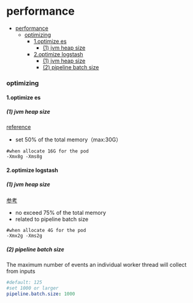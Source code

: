# performance

<!-- @import "[TOC]" {cmd="toc" depthFrom=1 depthTo=6 orderedList=false} -->
<!-- code_chunk_output -->

- [performance](#performance)
    - [optimizing](#optimizing)
      - [1.optimize es](#1optimize-es)
        - [(1) jvm heap size](#1-jvm-heap-size)
      - [2.optimize logstash](#2optimize-logstash)
        - [(1) jvm heap size](#1-jvm-heap-size-1)
        - [(2) pipeline batch size](#2-pipeline-batch-size)

<!-- /code_chunk_output -->

### optimizing

#### 1.optimize es

##### (1) jvm heap size
[reference](https://www.elastic.co/guide/en/elasticsearch/reference/current/advanced-configuration.html#set-jvm-options)
* set 50% of the total memory（max:30G）
```shell
#when allocate 16G for the pod
-Xmx8g -Xms8g
```

#### 2.optimize logstash


##### (1) jvm heap size
[参考](https://www.elastic.co/guide/en/logstash/current/jvm-settings.html)
* no exceed 75% of the total memory
* related to pipeline batch size
```shell
#when allocate 4G for the pod
-Xmx2g -Xms2g
```

##### (2) pipeline batch size

The maximum number of events an individual worker thread will collect from inputs
```yaml
#default: 125
#set 1000 or larger
pipeline.batch.size: 1000
```

